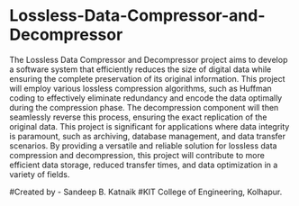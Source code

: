 # Lossless-Data-Compressor-and-Decompressor

The Lossless Data Compressor and Decompressor project aims to develop a software system that efficiently reduces the size of digital data while ensuring the complete preservation of its original information. This project will employ various lossless compression algorithms, such as Huffman coding to effectively eliminate redundancy and encode the data optimally during the compression phase. The decompression component will then seamlessly reverse this process, ensuring the exact replication of the original data. This project is significant for applications where data integrity is paramount, such as archiving, database management, and data transfer scenarios. By providing a versatile and reliable solution for lossless data compression and decompression, this project will contribute to more efficient data storage, reduced transfer times, and data optimization in a variety of fields.

#Created by - Sandeep B. Katnaik 
#KIT College of Engineering, Kolhapur.
